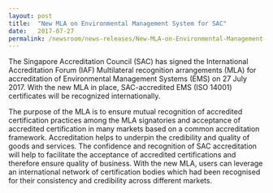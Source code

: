```yaml
---
layout: post
title:  "New MLA on Environmental Management System for SAC"
date:   2017-07-27
permalink: /newsroom/news-releases/New-MLA-on-Environmental-Management-System-for-SAC
---
```


The Singapore Accreditation Council (SAC) has signed the International Accreditation Forum (IAF) Multilateral recognition arrangements (MLA) for accreditation of Environmental Management Systems (EMS) on 27 July 2017. With the new MLA in place, SAC-accredited EMS (ISO 14001) certificates will be recognized internationally.

The purpose of the MLA is to ensure mutual recognition of accredited certification practices among the MLA signatories and acceptance of accredited certification in many markets based on a common accreditation framework. Accreditation helps to underpin the credibility and quality of goods and services. The confidence and recognition of SAC accreditation will help to facilitate the acceptance of accredited certifications and therefore ensure quality of business. With the new MLA, users can leverage an international network of certification bodies which had been recognised for their consistency and credibility across different markets.
